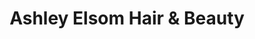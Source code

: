 ---
title: "Ashley Elsom Hair & Beauty"
url: /grimsby/ashley-elsom-hair-and-beauty/
shop: hairdresser
---